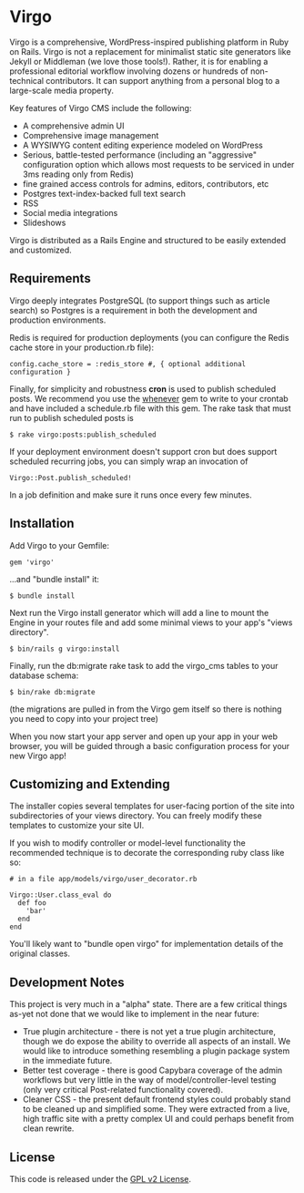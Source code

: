 # Virgo

Virgo is a comprehensive, WordPress-inspired publishing platform in Ruby on Rails. Virgo is not a replacement for minimalist static site generators like Jekyll or Middleman (we love those tools!). Rather, it is for enabling a professional editorial workflow involving dozens or hundreds of non-technical contributors. It can support anything from a personal blog to a large-scale media property.

Key features of Virgo CMS include the following:

* A comprehensive admin UI
* Comprehensive image management
* A WYSIWYG content editing experience modeled on WordPress
* Serious, battle-tested performance (including an "aggressive" configuration option which allows most requests to be serviced in under 3ms reading only from Redis)
* fine grained access controls for admins, editors, contributors, etc
* Postgres text-index-backed full text search
* RSS
* Social media integrations
* Slideshows

Virgo is distributed as a Rails Engine and structured to be easily extended and customized.

## Requirements

Virgo deeply integrates PostgreSQL (to support things such as article search) so Postgres is a requirement in both the development and production environments.

Redis is required for production deployments (you can configure the Redis cache store in your production.rb file):

    config.cache_store = :redis_store #, { optional additional configuration }

Finally, for simplicity and robustness **cron** is used to publish scheduled posts. We recommend you use the [whenever](https://github.com/javan/whenever) gem to write to your crontab and have included a schedule.rb file with this gem. The rake task that must run to publish scheduled posts is

    $ rake virgo:posts:publish_scheduled

If your deployment environment doesn't support cron but does support scheduled recurring jobs, you can simply wrap an invocation of

    Virgo::Post.publish_scheduled!

In a job definition and make sure it runs once every few minutes.

## Installation

Add Virgo to your Gemfile:

    gem 'virgo'

...and "bundle install" it:

    $ bundle install

Next run the Virgo install generator which will add a line to mount the Engine in your routes file and add some minimal views to your app's "views directory".

    $ bin/rails g virgo:install

Finally, run the db:migrate rake task to add the virgo_cms tables to your database schema:

    $ bin/rake db:migrate

(the migrations are pulled in from the Virgo gem itself so there is nothing you need to copy into your project tree)

When you now start your app server and open up your app in your web browser, you will be guided through a basic configuration process for your new Virgo app!

## Customizing and Extending

The installer copies several templates for user-facing portion of the site into subdirectories of your views directory. You can freely modify these templates to customize your site UI.

If you wish to modify controller or model-level functionality the recommended technique is to decorate the corresponding ruby class like so:

    # in a file app/models/virgo/user_decorator.rb

    Virgo::User.class_eval do
      def foo
        'bar'
      end
    end

You'll likely want to "bundle open virgo" for implementation details of the original classes.

## Development Notes

This project is very much in a "alpha" state. There are a few critical things as-yet not done that we would like to implement in the near future:

* True plugin architecture - there is not yet a true plugin architecture, though we do expose the ability to override all aspects of an install. We would like to introduce something resembling a plugin package system in the immediate future.
* Better test coverage - there is good Capybara coverage of the admin workflows but very little in the way of model/controller-level testing (only very critical Post-related functionality covered).
* Cleaner CSS - the present default frontend styles could probably stand to be cleaned up and simplified some. They were extracted from a live, high traffic site with a pretty complex UI and could perhaps benefit from clean rewrite.


## License

This code is released under the [GPL v2 License](http://www.gnu.org/licenses/old-licenses/gpl-2.0.txt).
